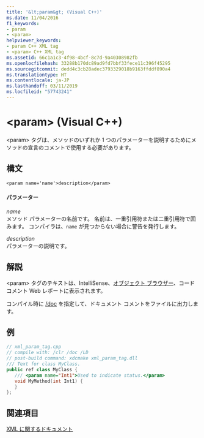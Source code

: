 ```yaml
---
title: '&lt;param&gt; (Visual C++)'
ms.date: 11/04/2016
f1_keywords:
- param
- <param>
helpviewer_keywords:
- param C++ XML tag
- <param> C++ XML tag
ms.assetid: 66c1a1c3-4f98-4bcf-8c7d-9a40308982fb
ms.openlocfilehash: 33288b170dc89ad9fd7bbf33fece11c396f45295
ms.sourcegitcommit: dedd4c3cb28adec3793329018b9163ffddf890a4
ms.translationtype: HT
ms.contentlocale: ja-JP
ms.lasthandoff: 03/11/2019
ms.locfileid: "57743241"
---
```

# <a name="ltparamgt-visual-c"></a>&lt;param&gt; (Visual C++)

\<param> タグは、メソッドのいずれか 1 つのパラメーターを説明するためにメソッドの宣言のコメントで使用する必要があります。

## <a name="syntax"></a>構文

```
<param name='name'>description</param>
```

#### <a name="parameters"></a>パラメーター

*name*<br/>
メソッド パラメーターの名前です。  名前は、一重引用符または二重引用符で囲みます。  コンパイラは、`name` が見つからない場合に警告を発行します。

*description*<br/>
パラメーターの説明です。

## <a name="remarks"></a>解説

\<param> タグのテキストは、IntelliSense、[オブジェクト ブラウザー](/visualstudio/ide/viewing-the-structure-of-code)、コード コメント Web レポートに表示されます。

コンパイル時に [/doc](../build/reference/doc-process-documentation-comments-c-cpp.md) を指定して、ドキュメント コメントをファイルに出力します。

## <a name="example"></a>例

```cpp
// xml_param_tag.cpp
// compile with: /clr /doc /LD
// post-build command: xdcmake xml_param_tag.dll
/// Text for class MyClass.
public ref class MyClass {
   /// <param name="Int1">Used to indicate status.</param>
   void MyMethod(int Int1) {
   }
};
```

## <a name="see-also"></a>関連項目

[XML に関するドキュメント](../ide/xml-documentation-visual-cpp.md)
